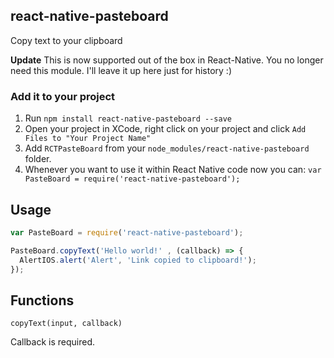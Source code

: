 ## react-native-pasteboard
Copy text to your clipboard

<strong>**Update**</strong>
This is now supported out of the box in React-Native. You no longer need this module. I'll leave it up here just for history :)

### Add it to your project

1. Run `npm install react-native-pasteboard --save`
2. Open your project in XCode, right click on your project and click `Add Files to "Your Project Name"`
3. Add `RCTPasteBoard` from your `node_modules/react-native-pasteboard` folder.
4. Whenever you want to use it within React Native code now you can:
`var PasteBoard = require('react-native-pasteboard');`


## Usage

```javascript
var PasteBoard = require('react-native-pasteboard');

PasteBoard.copyText('Hello world!' , (callback) => {
  AlertIOS.alert('Alert', 'Link copied to clipboard!');
});
```

## Functions

`copyText(input, callback)`

Callback is required.
